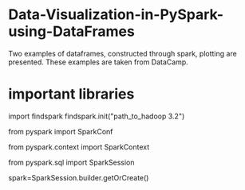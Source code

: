 # Data-Visualization-in-PySpark-using-DataFrames

Two examples of dataframes, constructed through spark, plotting  are presented. These examples are taken from DataCamp.

# important libraries

import findspark
findspark.init("path_to_hadoop 3.2")

from pyspark import SparkConf

from pyspark.context import SparkContext

from pyspark.sql import SparkSession

spark=SparkSession.builder.getOrCreate()
